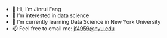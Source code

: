 - 👋 Hi, I’m Jinrui Fang
- 👀 I’m interested in data science
- 🌱 I’m currently learning Data Science in New York University
- 📫 Feel free to email me: jf4959@nyu.edu

<!---
JinruiFang/JinruiFang is a ✨ special ✨ repository because its `README.md` (this file) appears on your GitHub profile.
You can click the Preview link to take a look at your changes.
--->

